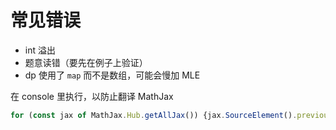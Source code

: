 # 常见错误

* int 溢出
* 题意读错（要先在例子上验证）
* dp 使用了 `map` 而不是数组，可能会慢加 MLE

在 console 里执行，以防止翻译 MathJax
```JavaScript
for (const jax of MathJax.Hub.getAllJax()) {jax.SourceElement().previousSibling.classList.add('notranslate')}
```
